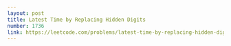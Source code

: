 ```yaml
---
layout: post
title: Latest Time by Replacing Hidden Digits
number: 1736
link: https://leetcode.com/problems/latest-time-by-replacing-hidden-digits
---
```

